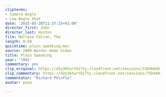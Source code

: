 ```yaml
---
clipterms:
- Camera Angle
- Low-Angle Shot
date: '2015-03-20T11:37:25+01:00'
director_first: John
director_last: Huston
film: Maltese Falcon, The
length: 0:50
quicktime: plain_speaking.mov
source: 2000 Warner Home Video
title: Plain Speaking
year: '1941'
commentary: yes
clip_original: https://d2y36twrtb17ty.cloudfront.net/sessions/33bdb6d5-b884-4223-8aed-ae31015d2230/fb660aaf-da6a-45fc-a0ff-ae31015d2237-4f5e2554-4a77-407e-b343-ae31015d4560.mp4
clip_commentary: https://d2y36twrtb17ty.cloudfront.net/sessions/75b8401e-4c8d-4074-9478-ae31015d17f7/1ddbb825-02ab-4b1e-a8f3-ae31015d1802-7a19bfcb-72a1-48fe-963a-ae31015d3e2b.mp4
commentator: "Richard Pe\xf1a"
avatar: pena

---
```

